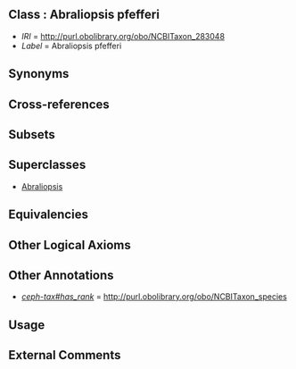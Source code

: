 
## Class : Abraliopsis pfefferi

 * *IRI* = http://purl.obolibrary.org/obo/NCBITaxon_283048
 * *Label* = Abraliopsis pfefferi

## Synonyms


## Cross-references


## Subsets


## Superclasses

 * [Abraliopsis](../../NCBITaxon/47/NCBITaxon_34547.md)

## Equivalencies


## Other Logical Axioms


## Other Annotations

 * *[ceph-tax#has_rank](../../ceph-tax#has/nk/ceph-tax#has_rank.md)* = http://purl.obolibrary.org/obo/NCBITaxon_species

## Usage


## External Comments

